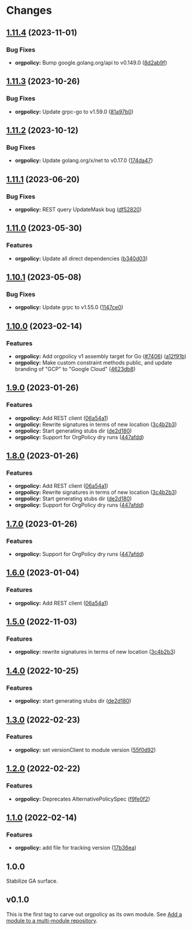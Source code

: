 # Changes

## [1.11.4](https://github.com/googleapis/google-cloud-go/compare/orgpolicy/v1.11.3...orgpolicy/v1.11.4) (2023-11-01)


### Bug Fixes

* **orgpolicy:** Bump google.golang.org/api to v0.149.0 ([8d2ab9f](https://github.com/googleapis/google-cloud-go/commit/8d2ab9f320a86c1c0fab90513fc05861561d0880))

## [1.11.3](https://github.com/googleapis/google-cloud-go/compare/orgpolicy/v1.11.2...orgpolicy/v1.11.3) (2023-10-26)


### Bug Fixes

* **orgpolicy:** Update grpc-go to v1.59.0 ([81a97b0](https://github.com/googleapis/google-cloud-go/commit/81a97b06cb28b25432e4ece595c55a9857e960b7))

## [1.11.2](https://github.com/googleapis/google-cloud-go/compare/orgpolicy/v1.11.1...orgpolicy/v1.11.2) (2023-10-12)


### Bug Fixes

* **orgpolicy:** Update golang.org/x/net to v0.17.0 ([174da47](https://github.com/googleapis/google-cloud-go/commit/174da47254fefb12921bbfc65b7829a453af6f5d))

## [1.11.1](https://github.com/googleapis/google-cloud-go/compare/orgpolicy/v1.11.0...orgpolicy/v1.11.1) (2023-06-20)


### Bug Fixes

* **orgpolicy:** REST query UpdateMask bug ([df52820](https://github.com/googleapis/google-cloud-go/commit/df52820b0e7721954809a8aa8700b93c5662dc9b))

## [1.11.0](https://github.com/googleapis/google-cloud-go/compare/orgpolicy/v1.10.1...orgpolicy/v1.11.0) (2023-05-30)


### Features

* **orgpolicy:** Update all direct dependencies ([b340d03](https://github.com/googleapis/google-cloud-go/commit/b340d030f2b52a4ce48846ce63984b28583abde6))

## [1.10.1](https://github.com/googleapis/google-cloud-go/compare/orgpolicy/v1.10.0...orgpolicy/v1.10.1) (2023-05-08)


### Bug Fixes

* **orgpolicy:** Update grpc to v1.55.0 ([1147ce0](https://github.com/googleapis/google-cloud-go/commit/1147ce02a990276ca4f8ab7a1ab65c14da4450ef))

## [1.10.0](https://github.com/googleapis/google-cloud-go/compare/orgpolicy/v1.9.0...orgpolicy/v1.10.0) (2023-02-14)


### Features

* **orgpolicy:** Add orgpolicy v1 assembly target for Go ([#7406](https://github.com/googleapis/google-cloud-go/issues/7406)) ([a12f91b](https://github.com/googleapis/google-cloud-go/commit/a12f91b361b9d89f33998ebd9b5a50a485f89ad8))
* **orgpolicy:** Make custom constraint methods public, and update branding of "GCP" to "Google Cloud" ([4623db8](https://github.com/googleapis/google-cloud-go/commit/4623db86fb70305278f6740999ecaee674506052))

## [1.9.0](https://github.com/googleapis/google-cloud-go/compare/orgpolicy-v1.8.0...orgpolicy/v1.9.0) (2023-01-26)


### Features

* **orgpolicy:** Add REST client ([06a54a1](https://github.com/googleapis/google-cloud-go/commit/06a54a16a5866cce966547c51e203b9e09a25bc0))
* **orgpolicy:** Rewrite signatures in terms of new location ([3c4b2b3](https://github.com/googleapis/google-cloud-go/commit/3c4b2b34565795537aac1661e6af2442437e34ad))
* **orgpolicy:** Start generating stubs dir ([de2d180](https://github.com/googleapis/google-cloud-go/commit/de2d18066dc613b72f6f8db93ca60146dabcfdcc))
* **orgpolicy:** Support for OrgPolicy dry runs ([447afdd](https://github.com/googleapis/google-cloud-go/commit/447afddf34d59c599cabe5415b4f9265b228bb9a))

## [1.8.0](https://github.com/googleapis/google-cloud-go/compare/orgpolicy-v1.7.0...orgpolicy/v1.8.0) (2023-01-26)


### Features

* **orgpolicy:** Add REST client ([06a54a1](https://github.com/googleapis/google-cloud-go/commit/06a54a16a5866cce966547c51e203b9e09a25bc0))
* **orgpolicy:** Rewrite signatures in terms of new location ([3c4b2b3](https://github.com/googleapis/google-cloud-go/commit/3c4b2b34565795537aac1661e6af2442437e34ad))
* **orgpolicy:** Start generating stubs dir ([de2d180](https://github.com/googleapis/google-cloud-go/commit/de2d18066dc613b72f6f8db93ca60146dabcfdcc))
* **orgpolicy:** Support for OrgPolicy dry runs ([447afdd](https://github.com/googleapis/google-cloud-go/commit/447afddf34d59c599cabe5415b4f9265b228bb9a))

## [1.7.0](https://github.com/googleapis/google-cloud-go/compare/orgpolicy/v1.6.0...orgpolicy/v1.7.0) (2023-01-26)


### Features

* **orgpolicy:** Support for OrgPolicy dry runs ([447afdd](https://github.com/googleapis/google-cloud-go/commit/447afddf34d59c599cabe5415b4f9265b228bb9a))

## [1.6.0](https://github.com/googleapis/google-cloud-go/compare/orgpolicy/v1.5.0...orgpolicy/v1.6.0) (2023-01-04)


### Features

* **orgpolicy:** Add REST client ([06a54a1](https://github.com/googleapis/google-cloud-go/commit/06a54a16a5866cce966547c51e203b9e09a25bc0))

## [1.5.0](https://github.com/googleapis/google-cloud-go/compare/orgpolicy/v1.4.0...orgpolicy/v1.5.0) (2022-11-03)


### Features

* **orgpolicy:** rewrite signatures in terms of new location ([3c4b2b3](https://github.com/googleapis/google-cloud-go/commit/3c4b2b34565795537aac1661e6af2442437e34ad))

## [1.4.0](https://github.com/googleapis/google-cloud-go/compare/orgpolicy/v1.3.0...orgpolicy/v1.4.0) (2022-10-25)


### Features

* **orgpolicy:** start generating stubs dir ([de2d180](https://github.com/googleapis/google-cloud-go/commit/de2d18066dc613b72f6f8db93ca60146dabcfdcc))

## [1.3.0](https://github.com/googleapis/google-cloud-go/compare/orgpolicy/v1.2.0...orgpolicy/v1.3.0) (2022-02-23)


### Features

* **orgpolicy:** set versionClient to module version ([55f0d92](https://github.com/googleapis/google-cloud-go/commit/55f0d92bf112f14b024b4ab0076c9875a17423c9))

## [1.2.0](https://github.com/googleapis/google-cloud-go/compare/orgpolicy/v1.1.0...orgpolicy/v1.2.0) (2022-02-22)


### Features

* **orgpolicy:** Deprecates AlternativePolicySpec ([f9fe0f2](https://github.com/googleapis/google-cloud-go/commit/f9fe0f2bf152c3855d3c6a2c54f9b7adba54f626))

## [1.1.0](https://github.com/googleapis/google-cloud-go/compare/orgpolicy/v1.0.0...orgpolicy/v1.1.0) (2022-02-14)


### Features

* **orgpolicy:** add file for tracking version ([17b36ea](https://github.com/googleapis/google-cloud-go/commit/17b36ead42a96b1a01105122074e65164357519e))

## 1.0.0

Stabilize GA surface.

## v0.1.0

This is the first tag to carve out orgpolicy as its own module. See
[Add a module to a multi-module repository](https://github.com/golang/go/wiki/Modules#is-it-possible-to-add-a-module-to-a-multi-module-repository).
